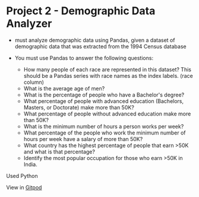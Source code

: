 # Project 2 - Demographic Data Analyzer
- must analyze demographic data using Pandas, given a dataset of demographic data that was extracted from the 1994 Census database
- You must use Pandas to answer the following questions:

    * How many people of each race are represented in this dataset? This should be a Pandas series with race names as the index labels. (race column)
    * What is the average age of men?
    * What is the percentage of people who have a Bachelor's degree?
    * What percentage of people with advanced education (Bachelors, Masters, or Doctorate) make more than 50K?
    * What percentage of people without advanced education make more than 50K?
    * What is the minimum number of hours a person works per week?
    * What percentage of the people who work the minimum number of hours per week have a salary of more than 50K?
    * What country has the highest percentage of people that earn >50K and what is that percentage?
    * Identify the most popular occupation for those who earn >50K in India.

Used Python

View in [Gitpod](https://freecodecam-boilerplate-w70k24l9mht.ws-us120.gitpod.io)
